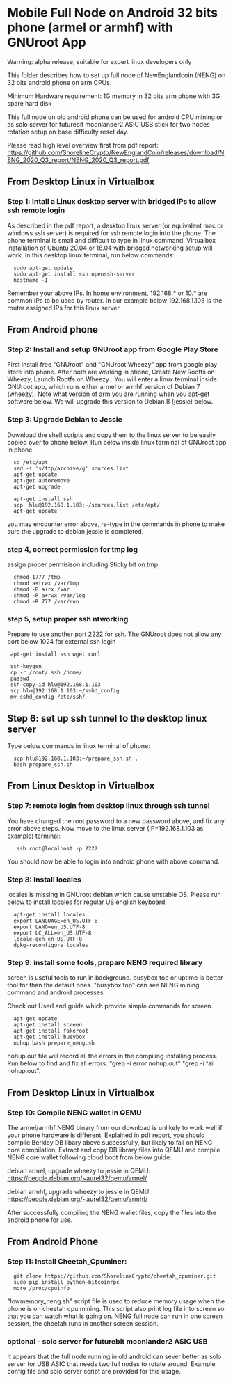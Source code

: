 # Mobile Full Node on Android 32 bits phone (armel or armhf) with GNUroot App

Warning: alpha release, suitable for expert linux developers only

This folder describes how to set up full node of NewEnglandcoin (NENG) on 32 bits android phone on arm CPUs. 

Minimum Hardware requirement: 1G memory in 32 bits arm phone with 3G spare hard disk 

This full node on old android phone can be used for android CPU mining or as solo server for 
futurebit moonlander2 ASIC USB stick for two nodes rotation setup on base difficulty reset day.

Please read high level overview first from pdf report:
https://github.com/ShorelineCrypto/NewEnglandCoin/releases/download/NENG_2020_Q3_report/NENG_2020_Q3_report.pdf 

## From Desktop Linux in Virtualbox
### Step 1: Intall a Linux desktop server with bridged IPs to allow ssh remote login

As described in the pdf report, a desktop linux server (or equivalent mac or windows ssh server) is required 
for ssh remote login into the phone. The phone terminal is small and difficult to type in linux command. 
Virtualbox installation of Ubuntu 20.04 or 18.04 with bridged networking setup will work.  In this desktop 
linux terminal, run below commands:
```
  sudo apt-get update
  sudo apt-get install ssh openssh-server
  hostname -I
```
 Remember your above IPs. In home environment, 192.168.* or 10.* are common IPs to be used by router. In our 
example below 192.168.1.103 is the router assigned IPs for this linux server. 

## From Android phone
### Step 2: Install and setup GNUroot app from Google Play Store

First install free "GNUroot" and "GNUroot Wheezy" app from google play store into phone.  After both are working in phone, Create New Rootfs on Wheezy, Launch Rootfs on Wheezy . You will enter 
a linux terminal inside GNUroot app, which runs either armel or armhf version of Debian 7 (wheezy). Note what version 
of arm you are running when you apt-get software below.  We will upgrade this version to Debian 8 (jessie) below.


### Step 3: Upgrade Debian to Jessie
Download the shell scripts and copy them to the linux server to be easily copied over to phone below. 
Run below inside linux terminal of GNUroot app in phone:

```
  cd /etc/apt  
  sed -i 's/ftp/archive/g' sources.list
  apt-get update
  apt-get autoremove
  apt-get upgrade
  
  apt-get install ssh
  scp  hlu@192.168.1.103:~/sources.list /etc/apt/
  apt-get update

```
  you may encounter error above, re-type in the commands in phone to make sure the upgrade 
  to debian jessie is completed. 

### step 4, correct permission for tmp log
 assign proper permisison including Sticky bit on tmp
```
  chmod 1777 /tmp
  chmod a+trwx /var/tmp
  chmod -R a+rx /var
  chmod -R a+rwx /var/log
  chmod -R 777 /var/run
```


### step 5,  setup proper ssh ntworking

  Prepare to use another port 2222 for ssh.  The GNUroot does not allow 
 any port below 1024 for external ssh login

```
 apt-get install ssh wget curl

 ssh-keygen
 cp -r /root/.ssh /home/
 passwd
 ssh-copy-id hlu@192.168.1.103
 scp hlu@192.168.1.103:~/sshd_config .
 mv sshd_config /etc/ssh/
```

## Step 6: set up ssh tunnel to the desktop linux server 

Type below commands in linux terminal of phone:

```
  scp hlu@192.168.1.103:~/prepare_ssh.sh .
  bash prepare_ssh.sh
```

## From Linux Desktop in Virtualbox
### Step 7: remote login from desktop linux through ssh tunnel

 You have changed the root password to a new password above, and fix any error above steps. 
 Now move to the linux server (IP=192.168.1.103 as example) terminal:
```
   ssh root@localhost -p 2222
```

 You should now be able to login into android phone with above command. 


### Step 8: Install locales 

 locales is missing in GNUroot debian which cause unstable OS. Please run below to install locales for regular US 
english keyboard:

```
  apt-get install locales
  export LANGUAGE=en_US.UTF-8
  export LANG=en_US.UTF-8
  export LC_ALL=en_US.UTF-8
  locale-gen en_US.UTF-8
  dpkg-reconfigure locales
```

### Step 9: install some tools, prepare NENG required library

 screen is useful tools to run in background.  busybox top or uptime is better tool for 
than the default ones.  "busybox top" can see NENG mining command and android processes.  

 Check out UserLand guide which provide simple commands for screen.

```
  apt-get update
  apt-get install screen
  apt-get install fakeroot
  apt-get install busybox
  nohup bash prepare_neng.sh
```
  
  nohup.out file will record all the errors in the compiling installing process. Run below to find and fix all errors:
  "grep -i error nohup.out"  "grep -i fail nohup.out".

## From Desktop Linux in Virtualbox
### Step 10: Compile NENG wallet in QEMU
  The armel/armhf NENG binary from our download is unlikely to work well if your phone hardware is different. 
  Explained in pdf report, you should compile Berkley DB libary above successfully, but likely to fail on NENG core compilation.  Extract and copy DB library files into QEMU and compile NENG core wallet following cloud boot from below guide:
  
  debian armel, upgrade wheezy to jessie in QEMU:
  https://people.debian.org/~aurel32/qemu/armel/

  debian armhf, upgrade wheezy to jessie in QEMU:
  https://people.debian.org/~aurel32/qemu/armhf/

 After successfully compiling the NENG wallet files, copy the files into the android phone for use. 


## From Android Phone
### Step 11: Install Cheetah_Cpuminer:

```
  git clone https://github.com/ShorelineCrypto/cheetah_cpuminer.git
  sudo pip install python-bitcoinrpc
  more /proc/cpuinfo
```

   "lowmemory_neng.sh" script file is used to reduce memory usage when the phone is on cheetah cpu mining. 
   This script also print log file into screen so that you can watch what is going on. 
   NENG full node can run in one screen session, the cheetah runs in another screen session. 

### optional - solo server for futurebit moonlander2 ASIC USB

   It appears that the full node running in old android can sever better as solo server for USB ASIC that needs 
 two full nodes to rotate around.  Example config file and solo server script are provided for this usage. 

   
